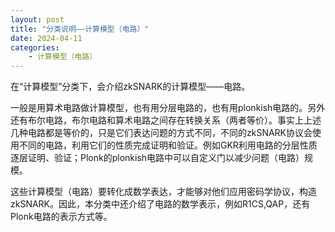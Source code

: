 ```yaml
---
layout: post
title: "分类说明——计算模型（电路）"
date: 2024-04-11
categories:
    - 计算模型（电路）
---
```


在“计算模型”分类下，会介绍zkSNARK的计算模型——电路。

一般是用算术电路做计算模型，也有用分层电路的，也有用plonkish电路的。另外还有布尔电路，布尔电路和算术电路之间存在转换关系（两者等价）。事实上上述几种电路都是等价的，只是它们表达问题的方式不同，不同的zkSNARK协议会使用不同的电路，利用它们的性质完成证明和验证。例如GKR利用电路的分层性质逐层证明、验证；Plonk的plonkish电路中可以自定义门以减少问题（电路）规模。

这些计算模型（电路）要转化成数学表达，才能够对他们应用密码学协议，构造zkSNARK。因此，本分类中还介绍了电路的数学表示，例如R1CS,QAP，还有Plonk电路的表示方式等。